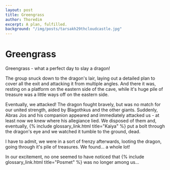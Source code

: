 ```yaml
---
layout: post
title: Greengrass
author: Thoredim
excerpt: A plan, fulfilled.
background: "/img/posts/tarsakh29thcloudcastle.jpg"
---
```


# Greengrass

Greengrass - what a perfect day to slay a dragon!

The group snuck down to the dragon's lair, laying out a detailed plan to cover
all the exit and attacking it from multiple angles. And there it was, resting
on a platform on the eastern side of the cave, while it's huge pile of treasure
was a little ways off on the eastern side.

Eventually, we attacked! The dragon fought bravely, but was no match for our
united strength, aided by Blagothkus and the other giants. Suddenly, Abras Jos
and his companion appeared and immediately attacked us - at least now we knew
where his allegiance lied. We disposed of them and, eventually, {% include glossary_link.html title="Kaiya" %} put a
bolt through the dragon's eye and we watched it tumble to the ground, dead.

I have to admit, we were in a sort of frenzy afterwards, looting the dragon,
going through it's pile of treasures. We found... a whole lot!

In our excitement, no one seemed to have noticed that {% include glossary_link.html title="Posmet" %} was no longer
among us...
